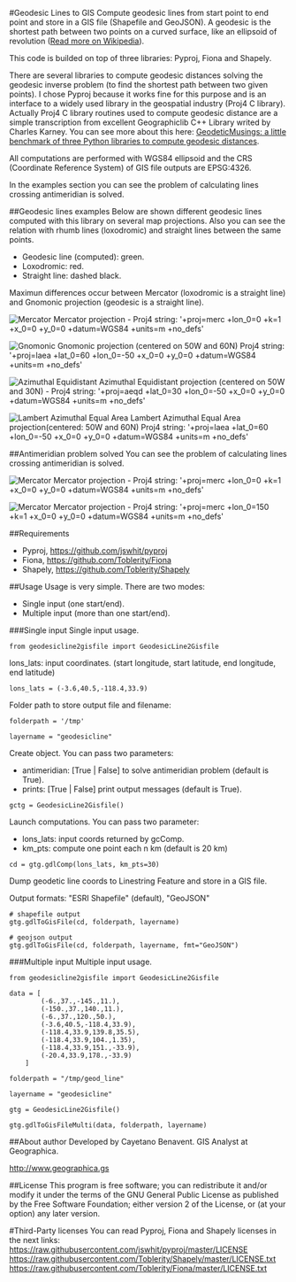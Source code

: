 #Geodesic Lines to GIS
Compute geodesic lines from start point to end point and store in a GIS 
file (Shapefile and GeoJSON). A geodesic is the shortest path between two 
points on a curved surface, like an ellipsoid of revolution ([Read more on Wikipedia](http://en.wikipedia.org/wiki/Geodesics_on_an_ellipsoid)).

This code is builded on top of three libraries: Pyproj, Fiona and Shapely.

There are several libraries to compute geodesic distances solving the geodesic 
inverse problem (to find the shortest path between two given points). 
I chose Pyproj because it works fine for this purpose and is an interface to a 
widely used library in the geospatial industry (Proj4 C library). Actually Proj4 C 
library routines used to compute geodesic distance are a simple transcription 
from excellent Geographiclib C++ Library writed by Charles Karney. 
You can see more about this here: 
[GeodeticMusings: a little benchmark of three Python libraries to compute geodesic distances](https://github.com/cayetanobv/GeodeticMusings).

All computations are performed with WGS84 ellipsoid and the CRS (Coordinate 
Reference System) of GIS file outputs are EPSG:4326.

In the examples section you can see the problem of calculating lines crossing 
antimeridian is solved.

##Geodesic lines examples
Below are shown different geodesic lines computed with this library on several 
map projections. Also you can see the relation with rhumb lines (loxodromic) 
and straight lines between the same points.

- Geodesic line (computed): green.
- Loxodromic: red.
- Straight line: dashed black.

Maximun differences occur between Mercator (loxodromic is a straight line) 
and Gnomonic projection (geodesic is a straight line).
 
![Mercator](https://github.com/GeographicaGS/GeodesicLinesToGIS/blob/master/data/img/KLAX_LEMD_merc.png)
Mercator projection - Proj4 string:
'+proj=merc +lon_0=0 +k=1 +x_0=0 +y_0=0 +datum=WGS84 +units=m +no_defs'


![Gnomonic](https://github.com/GeographicaGS/GeodesicLinesToGIS/blob/master/data/img/KLAX_LEMD_gnom.png)
Gnomonic projection (centered on 50W and 60N)
Proj4 string:
'+proj=laea +lat_0=60 +lon_0=-50 +x_0=0 +y_0=0 +datum=WGS84 +units=m +no_defs'


![Azimuthal Equidistant](https://github.com/GeographicaGS/GeodesicLinesToGIS/blob/master/data/img/KLAX_LEMD_azim.png)
Azimuthal Equidistant projection (centered on 50W and 30N) - Proj4 string:
'+proj=aeqd +lat_0=30 +lon_0=-50 +x_0=0 +y_0=0 +datum=WGS84 +units=m +no_defs'


![Lambert Azimuthal Equal Area](https://github.com/GeographicaGS/GeodesicLinesToGIS/blob/master/data/img/KLAX_LEMD_laea.png)
Lambert Azimuthal Equal Area projection(centered: 50W and 60N)
Proj4 string:
'+proj=laea +lat_0=60 +lon_0=-50 +x_0=0 +y_0=0 +datum=WGS84 +units=m +no_defs'


##Antimeridian problem solved
You can see the problem of calculating lines crossing antimeridian is solved.

![Mercator](https://github.com/GeographicaGS/GeodesicLinesToGIS/blob/master/data/img/Antimeridian.png)
Mercator projection - Proj4 string:
'+proj=merc +lon_0=0 +k=1 +x_0=0 +y_0=0 +datum=WGS84 +units=m +no_defs'


![Mercator](https://github.com/GeographicaGS/GeodesicLinesToGIS/blob/master/data/img/Antimeridian_2.png)
Mercator projection - Proj4 string:
'+proj=merc +lon_0=150 +k=1 +x_0=0 +y_0=0 +datum=WGS84 +units=m +no_defs'



##Requirements
- Pyproj, https://github.com/jswhit/pyproj
- Fiona, https://github.com/Toblerity/Fiona
- Shapely, https://github.com/Toblerity/Shapely

##Usage
Usage is very simple. There are two modes:
- Single input (one start/end).
- Multiple input (more than one start/end).

###Single input
Single input usage.
```
from geodesicline2gisfile import GeodesicLine2Gisfile
```
lons_lats: input coordinates.
(start longitude, start latitude, end longitude, end latitude) 
```
lons_lats = (-3.6,40.5,-118.4,33.9)
```

Folder path to store output file and filename:
```
folderpath = '/tmp'

layername = "geodesicline"
```

Create object. You can pass two parameters:
- antimeridian: [True | False] to solve antimeridian problem (default is True).
- prints: [True | False] print output messages (default is True).

```
gctg = GeodesicLine2Gisfile()
```
Launch computations. You can pass two parameter:
- lons_lats: input coords returned by gcComp.
- km_pts: compute one point each n km (default is 20 km)

```
cd = gtg.gdlComp(lons_lats, km_pts=30)
```

Dump geodetic line coords to Linestring Feature and store in a GIS file.

Output formats: "ESRI Shapefile" (default), "GeoJSON"

```
# shapefile output
gtg.gdlToGisFile(cd, folderpath, layername)

# geojson output
gtg.gdlToGisFile(cd, folderpath, layername, fmt="GeoJSON")
```

###Multiple input
Multiple input usage.
```
from geodesicline2gisfile import GeodesicLine2Gisfile

data = [
        (-6.,37.,-145.,11.),
        (-150.,37.,140.,11.),
        (-6.,37.,120.,50.),
        (-3.6,40.5,-118.4,33.9),
        (-118.4,33.9,139.8,35.5),
        (-118.4,33.9,104.,1.35),
        (-118.4,33.9,151.,-33.9),
        (-20.4,33.9,178.,-33.9)
    ]

folderpath = "/tmp/geod_line"

layername = "geodesicline"
    
gtg = GeodesicLine2Gisfile()
    
gtg.gdlToGisFileMulti(data, folderpath, layername)
```


##About author
Developed by Cayetano Benavent.
GIS Analyst at Geographica.

http://www.geographica.gs

##License
This program is free software; you can redistribute it and/or modify
it under the terms of the GNU General Public License as published by
the Free Software Foundation; either version 2 of the License, or
(at your option) any later version.

#Third-Party licenses
You can read Pyproj, Fiona and Shapely licenses in the next links:
https://raw.githubusercontent.com/jswhit/pyproj/master/LICENSE
https://raw.githubusercontent.com/Toblerity/Shapely/master/LICENSE.txt
https://raw.githubusercontent.com/Toblerity/Fiona/master/LICENSE.txt
